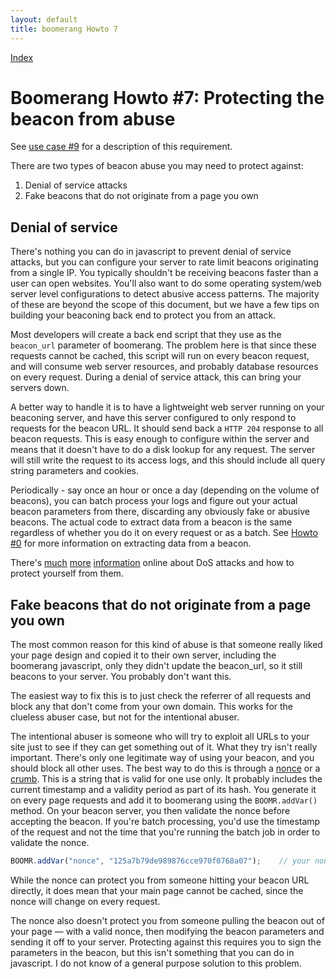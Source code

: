 ```yaml
---
layout: default
title: boomerang Howto 7
---
```


[Index](index.html)

# Boomerang Howto \#7: Protecting the beacon from abuse

See [use case \#9](../use-cases.html#uc-9) for a description of this
requirement.

There are two types of beacon abuse you may need to protect against:

1.  Denial of service attacks
2.  Fake beacons that do not originate from a page you own

## Denial of service

There's nothing you can do in javascript to prevent denial of service
attacks, but you can configure your server to rate limit beacons
originating from a single IP. You typically shouldn't be receiving
beacons faster than a user can open websites. You'll also want to do
some operating system/web server level configurations to detect abusive
access patterns. The majority of these are beyond the scope of this
document, but we have a few tips on building your beaconing back end to
protect you from an attack.

Most developers will create a back end script that they use as the
`beacon_url` parameter of boomerang. The problem here is that since
these requests cannot be cached, this script will run on every beacon
request, and will consume web server resources, and probably database
resources on every request. During a denial of service attack, this can
bring your servers down.

A better way to handle it is to have a lightweight web server running on
your beaconing server, and have this server configured to only respond
to requests for the beacon URL. It should send back a `HTTP 204`
response to all beacon requests. This is easy enough to configure within
the server and means that it doesn't have to do a disk lookup for any
request. The server will still write the request to its access logs, and
this should include all query string parameters and cookies.

Periodically - say once an hour or once a day (depending on the volume
of beacons), you can batch process your logs and figure out your actual
beacon parameters from there, discarding any obviously fake or abusive
beacons. The actual code to extract data from a beacon is the same
regardless of whether you do it on every request or as a batch. See
[Howto \#0](howto-0.html) for more information on extracting data from a
beacon.

There's
[much](http://learn-networking.com/network-security/how-to-prevent-denial-of-service-attacks)
[more](http://en.wikipedia.org/wiki/Denial-of-service_attack)
[information](http://www.cert.org/tech_tips/denial_of_service.html)
online about DoS attacks and how to protect yourself from them.

## Fake beacons that do not originate from a page you own

The most common reason for this kind of abuse is that someone really
liked your page design and copied it to their own server, including the
boomerang javascript, only they didn't update the beacon\_url, so it
still beacons to your server. You probably don't want this.

The easiest way to fix this is to just check the referrer of all
requests and block any that don't come from your own domain. This works
for the clueless abuser case, but not for the intentional abuser.

The intentional abuser is someone who will try to exploit all URLs to
your site just to see if they can get something out of it. What they try
isn't really important. There's only one legitimate way of using your
beacon, and you should block all other uses. The best way to do this is
through a [nonce](http://en.wikipedia.org/wiki/Cryptographic_nonce) or a
[crumb](http://abhinavsingh.com/blog/2009/10/web-security-using-crumbs-to-protect-your-php-api-ajax-call-from-cross-site-request-forgery-csrfxsrf-and-other-vulnerabilities/).
This is a string that is valid for one use only. It probably includes
the current timestamp and a validity period as part of its hash. You
generate it on every page requests and add it to boomerang using the
`BOOMR.addVar()` method. On your beacon server, you then validate the
nonce before accepting the beacon. If you're batch processing, you'd use
the timestamp of the request and not the time that you're running the
batch job in order to validate the nonce.

```javascript
BOOMR.addVar("nonce", "125a7b79de989876cce970f0768a07");    // your nonce will be different
```

While the nonce can protect you from someone hitting your beacon URL
directly, it does mean that your main page cannot be cached, since the
nonce will change on every request.

The nonce also doesn't protect you from someone pulling the beacon out
of your page — with a valid nonce, then modifying the beacon parameters
and sending it off to your server. Protecting against this requires you
to sign the parameters in the beacon, but this isn't something that you
can do in javascript. I do not know of a general purpose solution to
this problem.

<div id="results">
</div>

<script src="/boomerang/boomerang.js" type="text/javascript"> </script>
<script src="/boomerang/plugins/bw.js" type="text/javascript"> </script>
<script src="/boomerang/plugins/navtiming.js" type="text/javascript"> </script>
<script src="/boomerang/plugins/rt.js" type="text/javascript"> </script>
<script src="howtos.js" type="text/javascript"> </script>
<script type="text/javascript">
BOOMR.init({
		user_ip: '10.0.0.1',
		BW: {
			base_url: '../../images/',
			cookie: 'HOWTO-BA'
		},
		RT: {
			cookie: 'HOWTO-RT'
		}
	});
</script>
